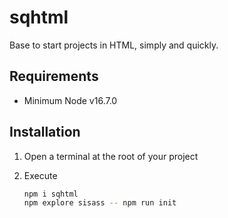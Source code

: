 # sqhtml

Base to start projects in HTML, simply and quickly.

## Requirements

- Minimum Node v16.7.0

## Installation

1. Open a terminal at the root of your project

2. Execute
   
   ```bash
   npm i sqhtml
   npm explore sisass -- npm run init
   ```
